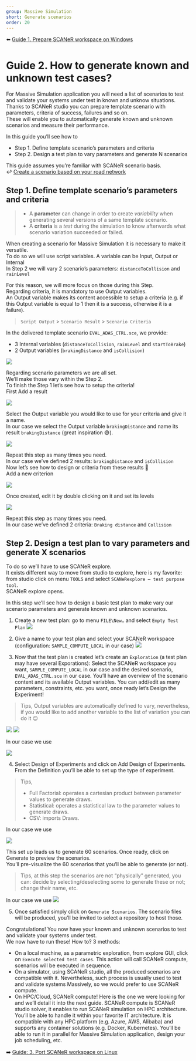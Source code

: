```yaml
---
group: Massive Simulation
short: Generate scenarios
order: 20
---
```


:arrow_left: [Guide 1. Prepare SCANeR workspace on Windows](HT_Prepare_SCANeR_workspace_under_Windows.md)

# Guide 2. How to generate known and unknown test cases?

For Massive Simulation application you will need a list of scenarios to test and validate your systems under test in known and unknow situations.  
Thanks to SCANeR studio you can prepare template scenario with parameters, criteria of success, failures and so on.  
These will enable you to automatically generate known and unknown scenarios and measure their performance.  

In this guide you’ll see how to
- Step 1.	Define template scenario’s parameters and criteria
- Step 2.	Design a test plan to vary parameters and generate N scenarios

This guide assumes you’re familiar with SCANeR scenario basis.  
:leftwards_arrow_with_hook: [Create a scenario based on your road network](../HT_Create_your_first_test_case/HT_Create_your_first_test_case.md)

## Step 1. Define template scenario’s parameters and criteria

> * A **parameter** can change in order to create *variability* when generating several versions of a same template scenario.
> * A **criteria** is a *test* during the simulation to know afterwards what scenario variation succeeded or failed.

When creating a scenario for Massive Simulation it is necessary to make it versatile.  
To do so we will use script variables. A variable can be Input, Output or Internal  
In Step 2 we will vary 2 scenario’s parameters: `distanceToCollision` and `rainLevel` 

For this reason, we will more focus on those during this Step.  
Regarding criteria, it is mandatory to use Output variables.  
An Output variable makes its content accessible to setup a criteria (e.g. if this Output variable is equal to 1 then it is a success, otherwise it is a failure).
> `Script Output` > `Scenario Result` > `Scenario Criteria`

In the delivered template scenario `EVAL_ADAS_CTRL.sce`, we provide:
* 3 Internal variables (`distanceToCollision`, `rainLevel` and `startToBrake`)
* 2 Output variables (`brakingDistance` and `isCollision`)

![](./assets/Variables.png)

Regarding scenario parameters we are all set.  
We’ll make those vary within the Step 2.  
To finish the Step 1 let’s see how to setup the criteria!  
First Add a result  

![](./assets/AddResults.png)

Select the Output variable you would like to use for your criteria and give it a name.  
In our case we select the Output variable `brakingDistance` and name its result `brakingDistance` (great inspiration 😅).

![](./assets/LinkEdition.png)

Repeat this step as many times you need.  
In our case we’ve defined 2 results: `brakingDistance` and `isCollision`  
Now let’s see how to design or criteria from these results 🤔  
Add a new criterion  

![](./assets/AddCriterion.png)

Once created, edit it by double clicking on it and set its levels  

![](./assets/EditCriterion.png)

Repeat this step as many times you need.  
In our case we’ve defined 2 criteria: `Braking distance` and `Collision`  

## Step 2. Design a test plan to vary parameters and generate X scenarios

To do so we’ll have to use SCANeR explore.  
It exists different way to move from studio to explore, here is my favorite: from studio click on menu `TOOLS` and select `SCANeRexplore – test purpose tool`.  
SCANeR explore opens. 

In this step we’ll see how to design a basic test plan to make vary our scenario parameters and generate known and unknown scenarios.  

1. Create a new test plan: go to menu `FILE\New…` and select `Empty Test Plan`
![](./assets/NewTesPlan.png)

2. Give a name to your test plan and select your SCANeR workspace (configuration: `SAMPLE_COMPUTE_LOCAL` in our case)
![](./assets/NewTesPlan2.png)

3. Now that the test plan is created let’s create an `Exploration` (a test plan may have several Exporations): Select the SCANeR workspace you want, `SAMPLE_COMPUTE_LOCAL` in our case and the desired scenario, `EVAL_ADAS_CTRL.sce` in our case. You’ll have an overview of the scenario content and its available Output variables. You can add/edit as many parameters, constraints, etc. you want, once ready let’s Design the Experiment!

> Tips, Output variables are automatically defined to vary, nevertheless, if you would like to add another variable to the list of variation you can do it 😉

![](./assets/ScenarioSelection.png)
![](./assets/NewExploration.png)

In our case we use

![](./assets/Parameters.png)

4. Select Design of Experiments and click on Add Design of Experiments. From the Definition you’ll be able to set up the type of experiment.

> Tips,
> * Full Factorial: operates a cartesian product between parameter values to generate draws.
> * Statistical: operates a statistical law to the parameter values to generate draws.
> * CSV: imports Draws.

In our case we use

![](./assets/DoE.png)

This set up leads us to generate 60 scenarios. 
Once ready, click on Generate to preview the scenarios.  
You’ll pre-visualize the 60 scenarios that you’ll be able to generate (or not).  

> Tips, at this step the scenarios are not “physically” generated, you can: decide by selecting/deselecting some to generate these or not; change their name, etc.

In our case we use
![](./assets/DoE2.png)

5. Once satisfied simply click on `Generate Scenarios`. The scenario files will be produced, you’ll be invited to select a repository to host those.

Congratulations! You now have your known and unknown scenarios to test and validate your systems under test.  
We now have to run these! How to? 3 methods:
* On a local machine, as a parametric exploration, from explore GUI, click on `Execute selected test cases`. This action will call SCANeR compute, scenarios will be executed in sequence.
* On a simulator, using SCANeR studio, all the produced scenarios are compatible with it. Nevertheless, such process is usually used to test and validate systems Massively, so we would prefer to use SCANeR compute.
* On HPC/Cloud, SCANeR compute! Here is the one we were looking for and we’ll detail it into the next guide. SCANeR compute is SCANeR studio solver, it enables to run SCANeR simulation on HPC architecture. You’ll be able to handle it within your favorite IT architecture. It is compatible with any HPC platform (e.g. Azure, AWS, Alibaba) and supports any container solutions (e.g. Docker, Kubernetes). You’ll be able to run it in parallel for Massive Simulation application, design your job scheduling, etc.

:arrow_right: [Guide: 3. Port SCANeR workspace on Linux](HT_Port_SCANeR_workspace_under_Linux.md)


